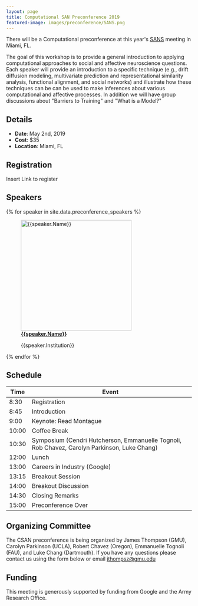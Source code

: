 ```yaml
---
layout: page
title: Computational SAN Preconference 2019
featured-image: images/preconference/SANS.png
---
```


There will be a Computational preconference at this year's <a href = "https://www.socialaffectiveneuro.org/conferences.html">SANS</a> meeting in Miami, FL.

The goal of this workshop is to provide a general introduction to applying computational approaches to social and affective neuroscience questions. Each speaker will provide an introduction to a specific technique (e.g., drift diffusion modeling, multivariate prediction and representational similarity analysis, functional alignment, and social networks) and illustrate how these techniques can be can be used to make inferences about various computational and affective processes. In addition we will have group discussions about "Barriers to Training" and "What is a Model?"

## Details

<ul>
<li><strong>Date</strong>: May 2nd, 2019</li>
<li><strong>Cost</strong>: $35</li>
<li><strong>Location</strong>: Miami, FL</li>
</ul>

## Registration

Insert Link to register

## Speakers
<section>
  {% for speaker in site.data.preconference_speakers %}
    <figure>
    <a href="{{speaker.Website}}"><img src="images/preconference/{{speaker.Picture}}" alt="{{speaker.Name}}" height="300"></a>
    <figcaption><strong><a href="{{speaker.Website}}">{{speaker.Name}}</a></strong><p>{{speaker.Institution}}</p></figcaption>
    </figure>
  {% endfor %}
</section>

## Schedule

<section>
<div class="table-wrapper">
<table>
<thead>
<tr>
<th>Time</th>
<th>Event</th>
</tr>
</thead>
<tbody>

<tr>
<td>8:30</td>
<td>Registration</td>
</tr>

<tr>
<td>8:45</td>
<td>Introduction</td>
</tr>

<tr>
<td>9:00</td>
<td>Keynote: Read Montague</td>
</tr>

<tr>
<td>10:00</td>
<td>Coffee Break</td>
</tr>

<tr>
<td>10:30</td>
<td>Symposium (Cendri Hutcherson, Emmanuelle Tognoli, Rob Chavez, Carolyn Parkinson, Luke Chang)</td>
</tr>

<tr>
<td>12:00</td>
<td>Lunch</td>
</tr>

<tr>
<td>13:00</td>
<td>Careers in Industry (Google)</td>
</tr>

<tr>
<td>13:15</td>
<td>Breakout Session</td>
</tr>

<tr>
<td>14:00</td>
<td>Breakout Discussion</td>
</tr>

<tr>
<td>14:30</td>
<td>Closing Remarks</td>
</tr>

<tr>
<td>15:00</td>
<td>Preconference Over</td>
</tr>

</tbody>
</table>
</div>
</section>

## Organizing Committee

The CSAN preconference is being organized by James Thompson (GMU), Carolyn Parkinson (UCLA), Robert Chavez (Oregon), Emmanuelle Tognoli (FAU), and Luke Chang (Dartmouth). If you have any questions please contact us using the form below or email jthompsz@gmu.edu

## Funding

This meeting is generously supported by funding from Google and the Army Research Office.
